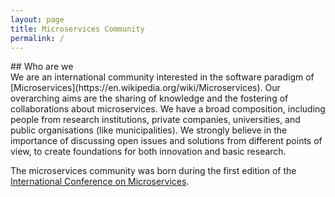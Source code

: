 ```yaml
---
layout: page
title: Microservices Community
permalink: /
---
```


<section style="margin-bottom:50px;">
  <div class="container">
<div class="section-title" markdown="1">
## Who are we
</div>
    <div class="row">
      <div class="col-xs-12">
<div class="block">
<div markdown="1">
We are an international community interested in the software paradigm of [Microservices](https://en.wikipedia.org/wiki/Microservices). Our overarching aims are the sharing of knowledge and the fostering of collaborations about microservices. We have a broad composition, including people from research institutions, private companies, universities, and public organisations (like municipalities). We strongly believe in the importance of discussing open issues and solutions from different points of view, to create foundations for both innovation and basic research.

The microservices community was born during the first edition of the [International Conference on Microservices](http://conf-micro.services).

</div>
</div>
</div>
</div>
</div>
</section>